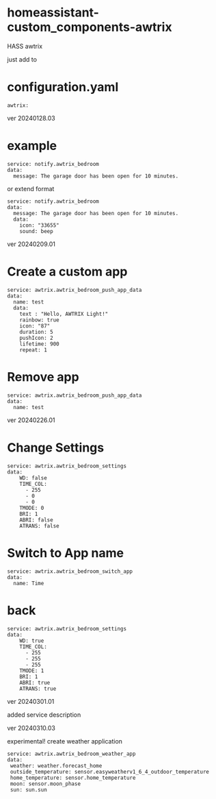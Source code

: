 # homeassistant-custom_components-awtrix
HASS awtrix 

just add to
# configuration.yaml 

```
awtrix:
```

ver 20240128.03

# example

```
service: notify.awtrix_bedroom
data:
  message: The garage door has been open for 10 minutes.
```

or extend format
```
service: notify.awtrix_bedroom
data:
  message: The garage door has been open for 10 minutes.
  data:
    icon: "33655"
    sound: beep
```

ver 20240209.01

# Create a custom app

```
service: awtrix.awtrix_bedroom_push_app_data
data: 
  name: test
  data:
    text : "Hello, AWTRIX Light!"
    rainbow: true
    icon: "87"
    duration: 5
    pushIcon: 2
    lifetime: 900
    repeat: 1
```

# Remove app

```
service: awtrix.awtrix_bedroom_push_app_data
data: 
  name: test
```

ver 20240226.01

# Change Settings

```
service: awtrix.awtrix_bedroom_settings
data:
    WD: false 
    TIME_COL: 
      - 255
      - 0
      - 0
    TMODE: 0 
    BRI: 1
    ABRI: false
    ATRANS: false
```

# Switch to App name

```
service: awtrix.awtrix_bedroom_switch_app
data: 
  name: Time
```

# back

```
service: awtrix.awtrix_bedroom_settings
data:
    WD: true 
    TIME_COL: 
      - 255
      - 255
      - 255
    TMODE: 1 
    BRI: 1
    ABRI: true
    ATRANS: true
```

ver 20240301.01

added service description

ver 20240310.03

experimental!
create weather application

```
service: awtrix.awtrix_bedroom_weather_app
data:
 weather: weather.forecast_home
 outside_temperature: sensor.easyweatherv1_6_4_outdoor_temperature
 home_temperature: sensor.home_temperature
 moon: sensor.moon_phase
 sun: sun.sun
```